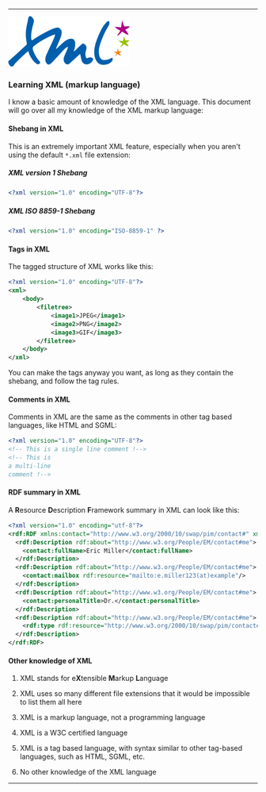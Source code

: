 
***

![/Extensible_Markup_Language_(XML)_logo.svg](/Extensible_Markup_Language_(XML)_logo.svg)

### Learning XML (markup language)

I know a basic amount of knowledge of the XML language. This document will go over all my knowledge of the XML markup language:

#### Shebang in XML

This is an extremely important XML feature, especially when you aren't using the default `*.xml` file extension:

##### XML version 1 Shebang

```xml
<?xml version="1.0" encoding="UTF-8"?>
```

##### XML ISO 8859-1 Shebang

```xml
<?xml version="1.0" encoding="ISO-8859-1" ?>
```

#### Tags in XML

The tagged structure of XML works like this:

```xml
<?xml version="1.0" encoding="UTF-8"?>
<xml>
	<body>
		<filetree>
			<image1>JPEG</image1>
			<image2>PNG</image2>
			<image3>GIF</image3>
		</filetree>
	</body>
</xml>
```

You can make the tags anyway you want, as long as they contain the shebang, and follow the tag rules.

#### Comments in XML

Comments in XML are the same as the comments in other tag based languages, like HTML and SGML:

```xml
<?xml version="1.0" encoding="UTF-8"?>
<!-- This is a single line comment !-->
<!-- This is
a multi-line
comment !-->
```

#### RDF summary in XML

A **R**esource **D**escription **F**ramework summary in XML can look like this:

```xml
<?xml version="1.0" encoding="utf-8"?>
<rdf:RDF xmlns:contact="http://www.w3.org/2000/10/swap/pim/contact#" xmlns:eric="http://www.w3.org/People/EM/contact#" xmlns:rdf="http://www.w3.org/1999/02/22-rdf-syntax-ns#">
  <rdf:Description rdf:about="http://www.w3.org/People/EM/contact#me">
    <contact:fullName>Eric Miller</contact:fullName>
  </rdf:Description>
  <rdf:Description rdf:about="http://www.w3.org/People/EM/contact#me">
    <contact:mailbox rdf:resource="mailto:e.miller123(at)example"/>
  </rdf:Description>
  <rdf:Description rdf:about="http://www.w3.org/People/EM/contact#me">
    <contact:personalTitle>Dr.</contact:personalTitle>
  </rdf:Description>
  <rdf:Description rdf:about="http://www.w3.org/People/EM/contact#me">
    <rdf:type rdf:resource="http://www.w3.org/2000/10/swap/pim/contact#Person"/>
  </rdf:Description>
</rdf:RDF>
```

#### Other knowledge of XML

1. XML stands for e**X**tensible **M**arkup **L**anguage

2. XML uses so many different file extensions that it would be impossible to list them all here

3. XML is a markup language, not a programming language

4. XML is a W3C certified language

5. XML is a tag based language, with syntax similar to other tag-based languages, such as HTML, SGML, etc.

6. No other knowledge of the XML language

***
